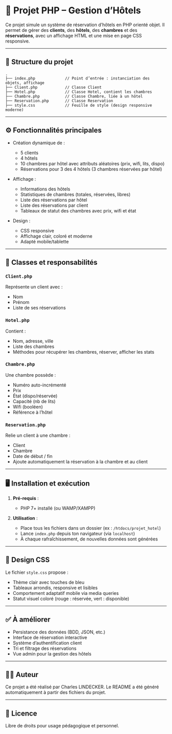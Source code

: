# 🏨 Projet PHP – Gestion d’Hôtels

Ce projet simule un système de réservation d’hôtels en PHP orienté objet. Il permet de gérer des **clients**, des **hôtels**, des **chambres** et des **réservations**, avec un affichage HTML et une mise en page CSS responsive.

---

## 📁 Structure du projet

```
.
├── index.php             // Point d’entrée : instanciation des objets, affichage
├── Client.php            // Classe Client
├── Hotel.php             // Classe Hotel, contient les chambres
├── Chambre.php           // Classe Chambre, liée à un hôtel
├── Reservation.php       // Classe Reservation
├── style.css             // Feuille de style (design responsive moderne)
```

---

## ⚙️ Fonctionnalités principales

- Création dynamique de :
  - 5 clients
  - 4 hôtels
  - 10 chambres par hôtel avec attributs aléatoires (prix, wifi, lits, dispo)
  - Réservations pour 3 des 4 hôtels (3 chambres réservées par hôtel)

- Affichage :
  - Informations des hôtels
  - Statistiques de chambres (totales, réservées, libres)
  - Liste des réservations par hôtel
  - Liste des réservations par client
  - Tableaux de statut des chambres avec prix, wifi et état

- Design :
  - CSS responsive
  - Affichage clair, coloré et moderne
  - Adapté mobile/tablette

---

## 🧱 Classes et responsabilités

### `Client.php`
Représente un client avec :
- Nom
- Prénom
- Liste de ses réservations

### `Hotel.php`
Contient :
- Nom, adresse, ville
- Liste des chambres
- Méthodes pour récupérer les chambres, réserver, afficher les stats

### `Chambre.php`
Une chambre possède :
- Numéro auto-incrémenté
- Prix
- État (dispo/réservée)
- Capacité (nb de lits)
- Wifi (booléen)
- Référence à l’hôtel

### `Reservation.php`
Relie un client à une chambre :
- Client
- Chambre
- Date de début / fin
- Ajoute automatiquement la réservation à la chambre et au client

---

## 🖥️ Installation et exécution

1. **Pré-requis** :
   - PHP 7+ installé (ou WAMP/XAMPP)

2. **Utilisation** :
   - Place tous les fichiers dans un dossier (ex : `/htdocs/projet_hotel`)
   - Lance `index.php` depuis ton navigateur (via `localhost`)
   - À chaque rafraîchissement, de nouvelles données sont générées

---

## 🎨 Design CSS

Le fichier `style.css` propose :
- Thème clair avec touches de bleu
- Tableaux arrondis, responsive et lisibles
- Comportement adaptatif mobile via media queries
- Statut visuel coloré (rouge : réservée, vert : disponible)

---

## ✅ À améliorer

- Persistance des données (BDD, JSON, etc.)
- Interface de réservation interactive
- Système d’authentification client
- Tri et filtrage des réservations
- Vue admin pour la gestion des hôtels

---

## 👨‍💻 Auteur

Ce projet a été réalisé par Charles LINDECKER.
Le README a été généré automatiquement à partir des fichiers du projet.

---

## 📄 Licence

Libre de droits pour usage pédagogique et personnel.
